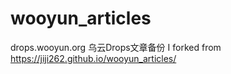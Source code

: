 # wooyun_articles
drops.wooyun.org 乌云Drops文章备份
I forked from https://jiji262.github.io/wooyun_articles/

